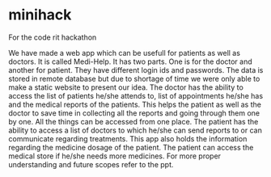 # minihack
For the code rit hackathon

We have made a web app which can be usefull for patients as well as doctors. It is called Medi-Help. It has two parts. One is for the doctor and another for patient. They have different login ids and passwords. The data is stored in remote database but due to shortage of time we were only able to make a static website to present our idea. The doctor has the ability to access the list of patients he/she attends to, list of appointments he/she has and the medical reports of the patients. This helps the patient as well as the doctor to save time in collecting all the reports and going through them one by one. All the things can be accessed from one place. The patient has the ability to access a list of doctors to which he/she can send reports to or can communicate regarding treatments. This app also holds the information regarding the medicine dosage of the patient. The patient can access the medical store if he/she needs more medicines. For more proper understanding and future scopes refer to the ppt.
